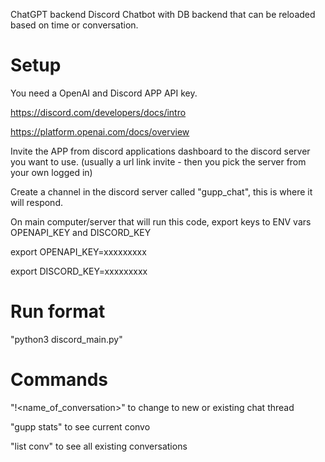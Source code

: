 ChatGPT backend Discord Chatbot with DB backend that can be reloaded based on time or conversation. 

# Setup

You need a OpenAI and Discord APP API key. 

https://discord.com/developers/docs/intro

https://platform.openai.com/docs/overview

Invite the APP from discord applications dashboard to the discord server you want to use. (usually a url link invite - then you pick the server from your own logged in)

Create a channel in the discord server called "gupp_chat", this is where it will respond. 

On main computer/server that will run this code, export keys to ENV vars OPENAPI_KEY and DISCORD_KEY

export OPENAPI_KEY=xxxxxxxxx

export DISCORD_KEY=xxxxxxxxx

# Run format

"python3 discord_main.py"

# Commands

"!<name_of_conversation>" to change to new or existing chat thread

"gupp stats" to see current convo

"list conv" to see all existing conversations

